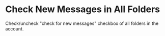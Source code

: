 Check New Messages in All Folders
=====================================

Check/uncheck "check for new messages" checkbox of all folders in the account.
